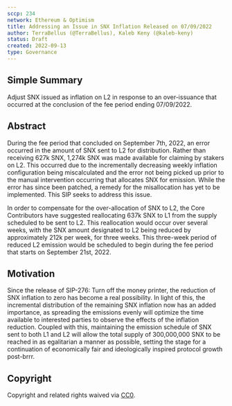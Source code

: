 ```yaml
---
sccp: 234
network: Ethereum & Optimism
title: Addressing an Issue in SNX Inflation Released on 07/09/2022
author: TerraBellus (@TerraBellus), Kaleb Keny (@kaleb-keny)
status: Draft
created: 2022-09-13
type: Governance
---
```


## Simple Summary

<!--"If you can't explain it simply, you don't understand it well enough." Provide a simplified and layman-accessible explanation of the SCCP.-->

Adjust SNX issued as inflation on L2 in response to an over-issuance that occurred at the conclusion of the fee period ending 07/09/2022.

## Abstract

<!--A short (~200 word) description of the variable change proposed.-->

During the fee period that concluded on September 7th, 2022, an error occurred in the amount of SNX sent to L2 for distribution. Rather than receiving 627k SNX, 1,274k SNX was made available for claiming by stakers on L2. This occurred due to the incrementally decreasing weekly inflation configuration being miscalculated and the error not being picked up prior to the manual intervention occurring that allocates SNX for emission. While the error has since been patched, a remedy for the misallocation has yet to be implemented. This SIP seeks to address this issue.

In order to compensate for the over-allocation of SNX to L2, the Core Contributors have suggested reallocating 637k SNX to L1 from the supply scheduled to be sent to L2. This reallocation would occur over several weeks, with the SNX amount designated to L2 being reduced by approximately 212k per week, for three weeks. This three-week period of reduced L2 emission would be scheduled to begin during the fee period that starts on September 21st, 2022.

## Motivation

<!--The motivation is critical for SCCPs that want to update variables within Synthetix. It should clearly explain why the existing variable is not incentive aligned. SCCP submissions without sufficient motivation may be rejected outright.-->

Since the release of SIP-276: Turn off the money printer, the reduction of SNX inflation to zero has become a real possibility. In light of this, the incremental distribution of the remaining SNX inflation now has an added importance, as spreading the emissions evenly will optimize the time available to interested parties to observe the effects of the inflation reduction. Coupled with this, maintaining the emission schedule of SNX sent to both L1 and L2 will allow the total supply of 300,000,000 SNX to be reached in as egalitarian a manner as possible, setting the stage for a continuation of economically fair and ideologically inspired protocol growth post-brrr.

## Copyright

Copyright and related rights waived via [CC0](https://creativecommons.org/publicdomain/zero/1.0/).
